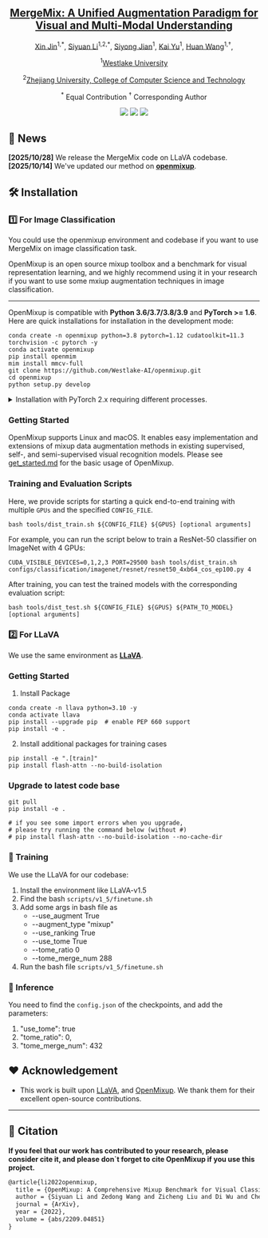 <div align="center">
<h2><a href="https://arxiv.org/abs/2312.11954">MergeMix: A Unified Augmentation Paradigm for Visual and Multi-Modal Understanding</a></h2>

[Xin Jin](https://scholar.google.com/citations?user=v3OwxWIAAAAJ&hl=zh-CN)<sup>1,\*</sup>, [Siyuan Li](https://scholar.google.com/citations?user=SKTQTXwAAAAJ&hl=zh-CN)<sup>1,2,\*</sup>, [Siyong Jian](https://scholar.google.com/citations?user=BodnjL0AAAAJ&hl=zh-CN&oi=ao)<sup>1</sup>, [Kai Yu](https://openreview.net/profile?id=~Kai_Yu12)<sup>1</sup>, [Huan Wang](https://scholar.google.com/citations?user=0-On0y4AAAAJ&hl=zh-CN)<sup>1,†</sup>,

<sup>1</sup>[Westlake University](https://www.westlake.edu.cn/)

<sup>2</sup>[Zhejiang University, College of Computer Science and Technology](http://www.cs.zju.edu.cn/)

<sup>*</sup> Equal Contribution <sup>†</sup> Corresponding Author
</div>

<p align="center">
<a href="https://arxiv.org/abs/2312.11954" alt="arXiv">
    <img src="https://img.shields.io/badge/arXiv-2312.11954-b31b1b.svg?style=flat" /></a>
<a href="https://github.com/JinXins/MergeMix/blob/main/LICENSE" alt="license">
    <img src="https://img.shields.io/badge/license-Apache--2.0-%23B7A800" /></a>
<a herf="" alt="Github stars">
    <img src="https://img.shields.io/github/stars/JinXins/MergeMix?color=blue" /></a>
</p>


## 📆 News  
**[2025/10/28]** We release the MergeMix code on LLaVA codebase.
**[2025/10/14]** We've updated our method on [**openmixup**](https://github.com/Westlake-AI/openmixup).


## 🛠 Installation

### 1️⃣ For Image Classification

You could use the openmixup environment and codebase if you want to use MergeMix on image classification task.

OpenMixup is an open source mixup toolbox and a benchmark for visual representation learning, and we highly recommend using it in your research if you want to use some mxiup augmentation techniques in image classification.

---
OpenMixup is compatible with **Python 3.6/3.7/3.8/3.9** and **PyTorch >= 1.6**. Here are quick installations for installation in the development mode:

```shell
conda create -n openmixup python=3.8 pytorch=1.12 cudatoolkit=11.3 torchvision -c pytorch -y
conda activate openmixup
pip install openmim
mim install mmcv-full
git clone https://github.com/Westlake-AI/openmixup.git
cd openmixup
python setup.py develop
```

<details>
  <summary>Installation with PyTorch 2.x requiring different processes.</summary>

  ```bash
  conda create -n openmixup python=3.9
  conda activate openmixup
  pip install torch==2.1.0 torchvision==0.16.0 torchaudio==2.1.0 --index-url https://download.pytorch.org/whl/cu118
  pip install https://download.openmmlab.com/mmcv/dist/cu118/torch2.1.0/mmcv_full-1.7.2-cp39-cp39-manylinux1_x86_64.whl
  git clone https://github.com/Westlake-AI/openmixup.git
  cd openmixup
  pip install -r requirements/runtime.txt
  python setup.py develop
  ```
</details>

### Getting Started

OpenMixup supports Linux and macOS. It enables easy implementation and extensions of mixup data augmentation methods in existing supervised, self-, and semi-supervised visual recognition models. Please see [get_started.md](https://github.com/Westlake-AI/openmixup/blob/main/docs/en/get_started.md) for the basic usage of OpenMixup.

### Training and Evaluation Scripts

Here, we provide scripts for starting a quick end-to-end training with multiple `GPUs` and the specified `CONFIG_FILE`. 
```shell
bash tools/dist_train.sh ${CONFIG_FILE} ${GPUS} [optional arguments]
```
For example, you can run the script below to train a ResNet-50 classifier on ImageNet with 4 GPUs:
```shell
CUDA_VISIBLE_DEVICES=0,1,2,3 PORT=29500 bash tools/dist_train.sh configs/classification/imagenet/resnet/resnet50_4xb64_cos_ep100.py 4
```
After training, you can test the trained models with the corresponding evaluation script:
```shell
bash tools/dist_test.sh ${CONFIG_FILE} ${GPUS} ${PATH_TO_MODEL} [optional arguments]
```

### 2️⃣ For LLaVA
We use the same environment as [**LLaVA**](https://github.com/haotian-liu/LLaVA).

### Getting Started

1. Install Package
```Shell
conda create -n llava python=3.10 -y
conda activate llava
pip install --upgrade pip  # enable PEP 660 support
pip install -e .
```

2. Install additional packages for training cases
```
pip install -e ".[train]"
pip install flash-attn --no-build-isolation
```

### Upgrade to latest code base

```Shell
git pull
pip install -e .

# if you see some import errors when you upgrade,
# please try running the command below (without #)
# pip install flash-attn --no-build-isolation --no-cache-dir
```

### 🛫 Training
We use the LLaVA for our codebase:
1. Install the environment like LLaVA-v1.5
2. Find the bash `scripts/v1_5/finetune.sh`
3. Add some args in bash file as 
    - --use_augment True
    - --augment_type "mixup"
    - --use_ranking True
    - --use_tome True
    - --tome_ratio 0
    - --tome_merge_num 288
4. Run the bash file `scripts/v1_5/finetune.sh`

### 🛬 Inference
You need to find the `config.json` of the checkpoints, and add the parameters:
1. "use_tome": true
2. "tome_ratio": 0,
3. "tome_merge_num": 432


## ❤ Acknowledgement
- This work is built upon [LLaVA](https://github.com/haotian-liu/LLaVA), and [OpenMixup](https://github.com/Westlake-AI/openmixup). We thank them for their excellent open-source contributions.

---
## 🤗 Citation
**If you feel that our work has contributed to your research, please consider cite it, and please don`t forget to cite OpenMixup if you use this project.**  
```markdown
@article{li2022openmixup,
  title = {OpenMixup: A Comprehensive Mixup Benchmark for Visual Classification},
  author = {Siyuan Li and Zedong Wang and Zicheng Liu and Di Wu and Cheng Tan and Stan Z. Li},
  journal = {ArXiv},
  year = {2022},
  volume = {abs/2209.04851}
}
```